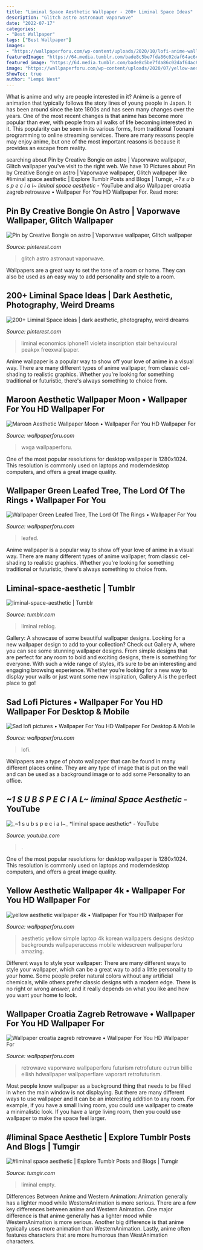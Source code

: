 ```yaml
---
title: "Liminal Space Aesthetic Wallpaper - 200+ Liminal Space Ideas"
description: "Glitch astro astronaut vaporwave"
date: "2022-07-17"
categories:
- "Best Wallpaper"
tags: ["Best Wallpaper"]
images:
- "https://wallpaperforu.com/wp-content/uploads/2020/10/lofi-anime-wallpaper-201017154756301680x1050.jpg"
featuredImage: "https://64.media.tumblr.com/bade8c5be7fda86c02daf64ac6c891e7/19bdda5abd79c4e8-46/s2048x3072/eab5d9a4ef73588c331f5eebf96b7a9ac8ab54c3.jpg"
featured_image: "https://64.media.tumblr.com/bade8c5be7fda86c02daf64ac6c891e7/19bdda5abd79c4e8-46/s2048x3072/eab5d9a4ef73588c331f5eebf96b7a9ac8ab54c3.jpg"
image: "https://wallpaperforu.com/wp-content/uploads/2020/07/yellow-aesthetic-wallpaper-200720022236491680x1050.jpg"
ShowToc: true
author: "Lempi West"
---
```



What is anime and why are people interested in it?
Anime is a genre of animation that typically follows the story lines of young people in Japan. It has been around since the late 1800s and has seen many changes over the years. One of the most recent changes is that anime has become more popular than ever, with people from all walks of life becoming interested in it. This popularity can be seen in its various forms, from traditional Toonami programming to online streaming services. There are many reasons people may enjoy anime, but one of the most important reasons is because it provides an escape from reality.

	

		
searching about Pin by Creative Bongie on astro | Vaporwave wallpaper, Glitch wallpaper you've visit to the right web. We have 10 Pictures about Pin by Creative Bongie on astro | Vaporwave wallpaper, Glitch wallpaper like #liminal space aesthetic | Explore Tumblr Posts and Blogs | Tumgir, _~1 s u b s p e c i a l~_ *liminal space aesthetic* - YouTube and also Wallpaper croatia zagreb retrowave • Wallpaper For You HD Wallpaper For. Read more:
		
    
## Pin By Creative Bongie On Astro | Vaporwave Wallpaper, Glitch Wallpaper

<img loading=lazy src="https://i.pinimg.com/736x/ae/e8/38/aee8387b7f78c73ffdae3d63c2679594.jpg" onerror="this.onerror=null;this.src='https://tse3.mm.bing.net/th?id=OIP.ALQKdxEWAlCe4y8CufJArAHaNK&amp;pid=15.1';" alt="Pin by Creative Bongie on astro | Vaporwave wallpaper, Glitch wallpaper">

_Source: pinterest.com_

>glitch astro astronaut vaporwave. 

	

Wallpapers are a great way to set the tone of a room or home. They can also be used as an easy way to add personality and style to a room.

    
## 200+ Liminal Space Ideas | Dark Aesthetic, Photography, Weird Dreams

<img loading=lazy src="https://i.pinimg.com/474x/22/0c/ab/220cabddf16ceecb2852c857bc3bff85.jpg" onerror="this.onerror=null;this.src='https://tse3.mm.bing.net/th?id=OIP.5yviMYV66ziESIZ7o40XiwAAAA&amp;pid=15.1';" alt="200+ Liminal Space ideas | dark aesthetic, photography, weird dreams">

_Source: pinterest.com_

>liminal economics iphone11 violeta inscription stair behavioural peakpx freexwallpaper. 

	

Anime wallpaper is a popular way to show off your love of anime in a visual way. There are many different types of anime wallpaper, from classic cel-shading to realistic graphics. Whether you're looking for something traditional or futuristic, there's always something to choice from.

    
## Maroon Aesthetic Wallpaper Moon • Wallpaper For You HD Wallpaper For

<img loading=lazy src="https://wallpaperforu.com/wp-content/uploads/2021/04/Maroon-Aesthetic-Wallpapers6540x960.jpg" onerror="this.onerror=null;this.src='https://tse3.mm.bing.net/th?id=OIP.UCQ-HsdVk9Gnaq5NfcIEVQHaNK&amp;pid=15.1';" alt="Maroon Aesthetic Wallpaper Moon • Wallpaper For You HD Wallpaper For">

_Source: wallpaperforu.com_

>wxga wallpaperforu. 

	

One of the most popular resolutions for desktop wallpaper is 1280x1024. This resolution is commonly used on laptops and moderndesktop computers, and offers a great image quality.

    
## Wallpaper Green Leafed Tree, The Lord Of The Rings • Wallpaper For You

<img loading=lazy src="https://wallpaperforu.com/wp-content/uploads/2021/03/Wallpaper-Green-Leafed-Tree-The-Lord-Of-The-Rings-The-Ho32-768x432.jpg" onerror="this.onerror=null;this.src='https://tse1.mm.bing.net/th?id=OIP.uRcaOTgEe3n6N_GdukWUlAHaEK&amp;pid=15.1';" alt="Wallpaper Green Leafed Tree, The Lord Of The Rings • Wallpaper For You">

_Source: wallpaperforu.com_

>leafed. 

	

Anime wallpaper is a popular way to show off your love of anime in a visual way. There are many different types of anime wallpaper, from classic cel-shading to realistic graphics. Whether you're looking for something traditional or futuristic, there's always something to choice from.

    
## Liminal-space-aesthetic | Tumblr

<img loading=lazy src="https://64.media.tumblr.com/70e695efe193718358da3f789e8386ae/494d3ea8b05e5555-b8/s1280x1920/eb40d30d59243d69c86279a83d941c4f3115d71d.jpg" onerror="this.onerror=null;this.src='https://tse3.mm.bing.net/th?id=OIP.j8mdzZY7TXrWoP_v2lOU4AHaFj&amp;pid=15.1';" alt="liminal-space-aesthetic | Tumblr">

_Source: tumblr.com_

>liminal reblog. 

	

Gallery: A showcase of some beautiful wallpaper designs.
Looking for a new wallpaper design to add to your collection? Check out Gallery A, where you can see some stunning wallpaper designs. From simple designs that are perfect for any room to bold and exciting designs, there is something for everyone. With such a wide range of styles, it’s sure to be an interesting and engaging browsing experience. Whether you’re looking for a new way to display your walls or just want some new inspiration, Gallery A is the perfect place to go!





	
	
    
## Sad Lofi Pictures • Wallpaper For You HD Wallpaper For Desktop &amp; Mobile

<img loading=lazy src="https://wallpaperforu.com/wp-content/uploads/2020/10/lofi-anime-wallpaper-201017154756301680x1050.jpg" onerror="this.onerror=null;this.src='https://tse1.mm.bing.net/th?id=OIP.eLJAeP15ZQMf1n8Ov3mdGQHaEo&amp;pid=15.1';" alt="Sad lofi pictures • Wallpaper For You HD Wallpaper For Desktop &amp; Mobile">

_Source: wallpaperforu.com_

>lofi. 

	



Wallpapers are a type of photo wallpaper that can be found in many different places online. They are any type of image that is put on the wall and can be used as a background image or to add some Personality to an office.

    
## _~1 S U B S P E C I A L~_ *liminal Space Aesthetic* - YouTube

<img loading=lazy src="https://i.ytimg.com/vi/95Dhv37cs-0/maxresdefault.jpg" onerror="this.onerror=null;this.src='https://tse3.mm.bing.net/th?id=OIP.7y2Qg9we-cRmdOAHx9jgcAHaEK&amp;pid=15.1';" alt="_~1 s u b s p e c i a l~_ *liminal space aesthetic* - YouTube">

_Source: youtube.com_

>. 

	

One of the most popular resolutions for desktop wallpaper is 1280x1024. This resolution is commonly used on laptops and moderndesktop computers, and offers a great image quality.

    
## Yellow Aesthetic Wallpaper 4k • Wallpaper For You HD Wallpaper For

<img loading=lazy src="https://wallpaperforu.com/wp-content/uploads/2020/07/yellow-aesthetic-wallpaper-200720022236491680x1050.jpg" onerror="this.onerror=null;this.src='https://tse1.mm.bing.net/th?id=OIP.12WMrep3AB8_HeaCRVm4dwHaEo&amp;pid=15.1';" alt="yellow aesthetic wallpaper 4k • Wallpaper For You HD Wallpaper For">

_Source: wallpaperforu.com_

>aesthetic yellow simple laptop 4k korean wallpapers designs desktop backgrounds wallpaperaccess mobile widescreen wallpaperforu amazing. 

	

Different ways to style your wallpaper:
There are many different ways to style your wallpaper, which can be a great way to add a little personality to your home. Some people prefer natural colors without any artificial chemicals, while others prefer classic designs with a modern edge. There is no right or wrong answer, and it really depends on what you like and how you want your home to look.

    
## Wallpaper Croatia Zagreb Retrowave • Wallpaper For You HD Wallpaper For

<img loading=lazy src="https://wallpaperforu.com/wp-content/uploads/2020/05/vaporwave-wallpaper-200524142000252048x1152.jpg" onerror="this.onerror=null;this.src='https://tse3.mm.bing.net/th?id=OIP.vP2S4ulk0MCDWc0k7d7zIgHaEK&amp;pid=15.1';" alt="Wallpaper croatia zagreb retrowave • Wallpaper For You HD Wallpaper For">

_Source: wallpaperforu.com_

>retrowave vaporwave wallpaperforu futurism retrofuture outrun billie eilish hdwallpaper wallpaperflare vaporart retrofuturism. 

	

Most people know wallpaper as a background thing that needs to be filled in when the main window is not displaying. But there are many different ways to use wallpaper and it can be an interesting addition to any room. For example, if you have a small living room, you could use wallpaper to create a minimalistic look. If you have a large living room, then you could use wallpaper to make the space feel larger.

    
## #liminal Space Aesthetic | Explore Tumblr Posts And Blogs | Tumgir

<img loading=lazy src="https://64.media.tumblr.com/bade8c5be7fda86c02daf64ac6c891e7/19bdda5abd79c4e8-46/s2048x3072/eab5d9a4ef73588c331f5eebf96b7a9ac8ab54c3.jpg" onerror="this.onerror=null;this.src='https://tse2.mm.bing.net/th?id=OIP.QsTHwN0RsuAX0ytuUpuJSAHaFj&amp;pid=15.1';" alt="#liminal space aesthetic | Explore Tumblr Posts and Blogs | Tumgir">

_Source: tumgir.com_

>liminal empty. 

	

Differences Between Anime and Western Animation: Animation generally has a lighter mood while WesternAnimation is more serious.
There are a few key differences between anime and Western Animation. One major difference is that anime generally has a lighter mood while WesternAnimation is more serious. Another big difference is that anime typically uses more animation than WesternAnimation. Lastly, anime often features characters that are more humorous than WestAnimation characters.

